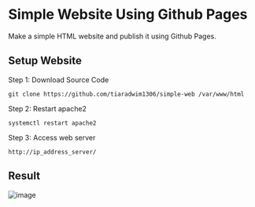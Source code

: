 # Simple Website Using Github Pages
Make a simple HTML website and publish it using Github Pages.  

## Setup Website
Step 1: Download Source Code

    git clone https://github.com/tiaradwim1306/simple-web /var/www/html

Step 2: Restart apache2 

    systemctl restart apache2

Step 3: Access web server

    http://ip_address_server/  

## Result
![image](https://github.com/tiaradwim1306/simple-web/assets/120786669/7d4d726b-0cfc-4779-a52c-bf642f869de8)
